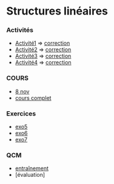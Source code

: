 # Structures linéaires
### Activités
* [Activité1](https://notebook.basthon.fr/?from=https://raw.githubusercontent.com/thfruchart/tnsi/main/04/ACTIVIT%C3%89-PYTHON1.ipynb) => [correction](https://notebook.basthon.fr/?from=https://raw.githubusercontent.com/thfruchart/tnsi/main/04/CORR-Act1.ipynb)
* [Activité2](https://notebook.basthon.fr/?from=https://raw.githubusercontent.com/thfruchart/tnsi/main/04/ACTIVIT%C3%89-PYTHON2.ipynb) => [correction](https://notebook.basthon.fr/?from=https://raw.githubusercontent.com/thfruchart/tnsi/main/04/CORR-Act2.ipynb)
* [Activité3](https://notebook.basthon.fr/?from=https://raw.githubusercontent.com/thfruchart/tnsi/main/04/ACTIVIT%C3%89-PYTHON3.ipynb) => [correction](https://notebook.basthon.fr/?from=https://raw.githubusercontent.com/thfruchart/tnsi/main/04/CORR-Act3.ipynb)
* [Activité4](https://notebook.basthon.fr/?from=https://raw.githubusercontent.com/thfruchart/tnsi/main/04/ACTIVIT%C3%89-PYTHON4.ipynb) => [correction](https://notebook.basthon.fr/?from=https://raw.githubusercontent.com/thfruchart/tnsi/main/04/CORR-Act4.ipynb)

### COURS
* [8 nov](COURS-2022-11-08.ipynb)
* [cours complet](COURS-complet.ipynb)

### Exercices
* [exo5](https://notebook.basthon.fr/?from=https://raw.githubusercontent.com/thfruchart/tnsi/main/04/exo5.ipynb)
* [exo6](https://notebook.basthon.fr/?from=https://raw.githubusercontent.com/thfruchart/tnsi/main/04/exo6.ipynb)
* [exo7](https://notebook.basthon.fr/?from=https://raw.githubusercontent.com/thfruchart/tnsi/main/04/exo7.ipynb)

### QCM
* [entraînement](https://genumsi.inria.fr/qcm.php?h=a4f4eafe34bd58c711e28d217e71409a)
* [évaluation]
